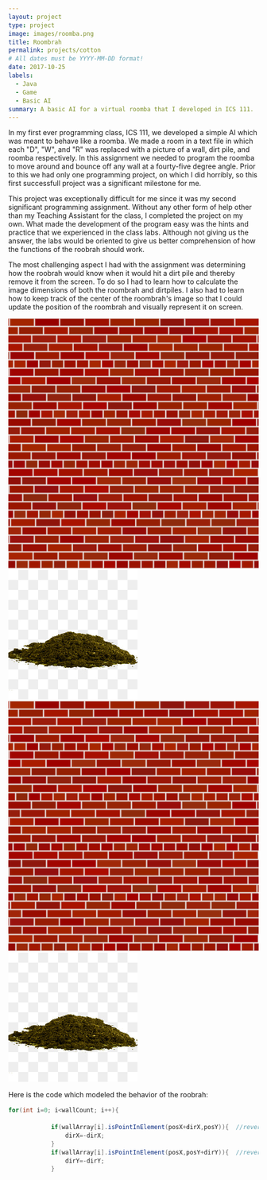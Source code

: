 ```yaml
---
layout: project
type: project
image: images/roomba.png
title: Roombrah
permalink: projects/cotton
# All dates must be YYYY-MM-DD format!
date: 2017-10-25
labels:
  - Java
  - Game
  - Basic AI
summary: A basic AI for a virtual roomba that I developed in ICS 111.
---
```



In my first ever programming class, ICS 111, we developed a simple AI which was meant to behave like a roomba. We made a room in a text
file in which each "D", "W", and "R" was replaced with a picture of a wall, dirt pile, and roomba respectively. In this assignment we
needed to program the roomba to move around and bounce off any wall at a fourty-five degree angle. Prior to this we had only one
programming project, on which I did horribly, so this first successfull project was a significant milestone for me.

This project was exceptionally difficult for me since it was my second significant programming assignment. Without any other form of
help other than my Teaching Assistant for the class, I completed the project on my own. What made the development of the program easy
was the hints and practice that we experienced in the class labs. Although not giving us the answer, the labs would be oriented to give
us better comprehension of how the functions of the roobrah should work.

The most challenging aspect I had with the assignment was determining how the roobrah would know when it would hit a dirt pile and 
thereby remove it from the screen. To do so I had to learn how to calculate the image dimensions of both the roombrah and dirtpiles. I 
also had to learn how to keep track of the center of the roombrah's image so that I could update the position of the roombrah and 
visually represent it on screen.


<div class="ui small rounded images">
	<img src="../images/originalbricks.png">
	<img src="../images/originaldirtmound.jpg">
	<img src="../images/originalbricks.png">
	<img src="../images/originaldirtmound.jpg">
</div>





Here is the code which modeled the behavior of the roobrah:
```java
for(int i=0; i<wallCount; i++){
			
			if(wallArray[i].isPointInElement(posX+dirX,posY)){	//reverse the x direction
				dirX=-dirX;
			}
			if(wallArray[i].isPointInElement(posX,posY+dirY)){	//reverse the y direction
				dirY=-dirY;
			}

```


